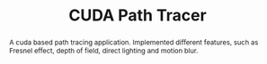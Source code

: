 ---
layout: post
comments: true
categories: Computer-Graphics
title: "CUDA Path Tracer"
img: /images/pathtracing.png
abstract: "A cuda based path tracing application. Implemented different features, such as Fresnel effect, depth of field, direct lighting and motion blur."
tags: cuda path-tracing
link: "https://github.com/immiao/Project3-CUDA-Path-Tracer"
---